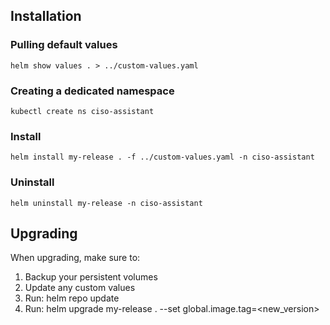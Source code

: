 ## Installation 

### Pulling default values

```
helm show values . > ../custom-values.yaml
```

### Creating a dedicated namespace

```
kubectl create ns ciso-assistant
```

### Install

```
helm install my-release . -f ../custom-values.yaml -n ciso-assistant
```

### Uninstall

```
helm uninstall my-release -n ciso-assistant
```


## Upgrading

When upgrading, make sure to:
1. Backup your persistent volumes
2. Update any custom values
3. Run: helm repo update 
4. Run: helm upgrade my-release . --set global.image.tag=<new_version>
